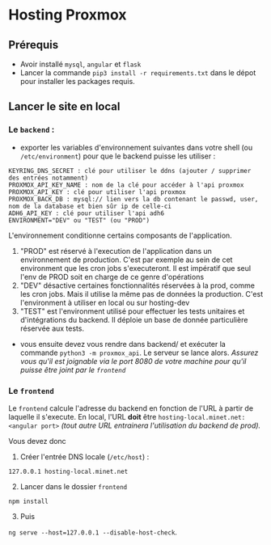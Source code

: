 # Hosting Proxmox

## Prérequis

- Avoir installé `mysql`, `angular` et `flask`
- Lancer la commande `pip3 install -r requirements.txt` dans le dépot pour installer les packages requis.

## Lancer le site en local 

### Le `backend` : 
- exporter les variables d'environnement suivantes dans votre shell (ou `/etc/environment`) pour que le backend puisse les utiliser : 

```
KEYRING_DNS_SECRET : clé pour utiliser le ddns (ajouter / supprimer des entrées notamment)
PROXMOX_API_KEY_NAME : nom de la clé pour accéder à l'api proxmox
PROXMOX_API_KEY : clé pour utiliser l'api proxmox
PROXMOX_BACK_DB : mysql:// lien vers la db contenant le passwd, user, nom de la database et bien sûr ip de celle-ci
ADH6_API_KEY : clé pour utiliser l'api adh6
ENVIRONMENT="DEV" ou "TEST" (ou "PROD")
```
L'environnement conditionne certains composants de l'application. 
1. "PROD" est réservé à l'execution de l'application dans un environnement de production. C'est par exemple au sein de cet environment que les cron jobs s'executeront. Il est impératif que seul l'env de PROD soit en charge de ce genre d'opérations
2. "DEV" désactive certaines fonctionnalités réservées à la prod, comme les cron jobs. Mais il utilise la même pas de données la production. C'est l'environment à utiliser en local ou sur hosting-dev
3. "TEST" est l'environment utilisé pour effectuer les tests unitaires et d'intégrations du backend. Il déploie un base de donnée particulière réservée aux tests.

- vous ensuite devez vous rendre dans backend/ et exécuter la commande `python3 -m proxmox_api`. Le serveur se lance alors. *Assurez vous qu'il est joignable via le port 8080 de votre machine pour qu'il puisse être joint par le `frontend`*


### Le `frontend`
Le `frontend` calcule l'adresse du backend en fonction de l'URL à partir de laquelle il s'execute. En local, l'URL **doit** être `hosting-local.minet.net:<angular port>` *(tout autre URL entrainera l'utilisation du backend de prod).*

Vous devez donc 
1. Créer l'entrée DNS locale (`/etc/host`)  : 

``127.0.0.1 hosting-local.minet.net``

2. Lancer dans le dossier `frontend`

 ` npm install `

3. Puis

 `ng serve --host=127.0.0.1 --disable-host-check`.